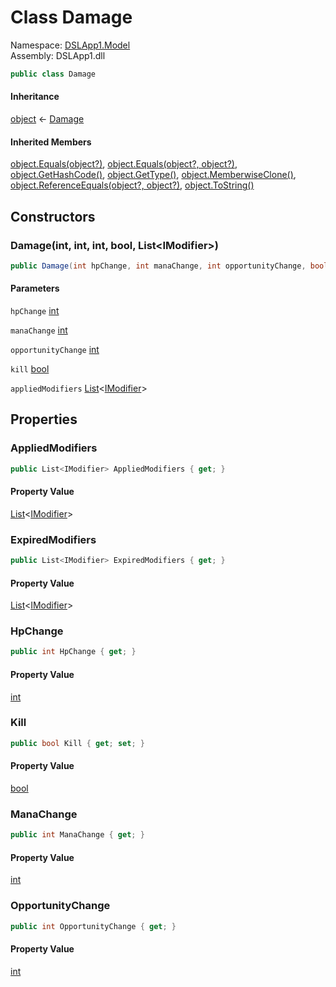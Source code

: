 # <a id="DSLApp1_Model_Damage"></a> Class Damage

Namespace: [DSLApp1.Model](DSLApp1.Model.md)  
Assembly: DSLApp1.dll  

```csharp
public class Damage
```

#### Inheritance

[object](https://learn.microsoft.com/dotnet/api/system.object) ← 
[Damage](DSLApp1.Model.Damage.md)

#### Inherited Members

[object.Equals\(object?\)](https://learn.microsoft.com/dotnet/api/system.object.equals\#system\-object\-equals\(system\-object\)), 
[object.Equals\(object?, object?\)](https://learn.microsoft.com/dotnet/api/system.object.equals\#system\-object\-equals\(system\-object\-system\-object\)), 
[object.GetHashCode\(\)](https://learn.microsoft.com/dotnet/api/system.object.gethashcode), 
[object.GetType\(\)](https://learn.microsoft.com/dotnet/api/system.object.gettype), 
[object.MemberwiseClone\(\)](https://learn.microsoft.com/dotnet/api/system.object.memberwiseclone), 
[object.ReferenceEquals\(object?, object?\)](https://learn.microsoft.com/dotnet/api/system.object.referenceequals), 
[object.ToString\(\)](https://learn.microsoft.com/dotnet/api/system.object.tostring)

## Constructors

### <a id="DSLApp1_Model_Damage__ctor_System_Int32_System_Int32_System_Int32_System_Boolean_System_Collections_Generic_List_DSLApp1_Model_IModifier__"></a> Damage\(int, int, int, bool, List<IModifier\>\)

```csharp
public Damage(int hpChange, int manaChange, int opportunityChange, bool kill, List<IModifier> appliedModifiers)
```

#### Parameters

`hpChange` [int](https://learn.microsoft.com/dotnet/api/system.int32)

`manaChange` [int](https://learn.microsoft.com/dotnet/api/system.int32)

`opportunityChange` [int](https://learn.microsoft.com/dotnet/api/system.int32)

`kill` [bool](https://learn.microsoft.com/dotnet/api/system.boolean)

`appliedModifiers` [List](https://learn.microsoft.com/dotnet/api/system.collections.generic.list\-1)<[IModifier](DSLApp1.Model.IModifier.md)\>

## Properties

### <a id="DSLApp1_Model_Damage_AppliedModifiers"></a> AppliedModifiers

```csharp
public List<IModifier> AppliedModifiers { get; }
```

#### Property Value

 [List](https://learn.microsoft.com/dotnet/api/system.collections.generic.list\-1)<[IModifier](DSLApp1.Model.IModifier.md)\>

### <a id="DSLApp1_Model_Damage_ExpiredModifiers"></a> ExpiredModifiers

```csharp
public List<IModifier> ExpiredModifiers { get; }
```

#### Property Value

 [List](https://learn.microsoft.com/dotnet/api/system.collections.generic.list\-1)<[IModifier](DSLApp1.Model.IModifier.md)\>

### <a id="DSLApp1_Model_Damage_HpChange"></a> HpChange

```csharp
public int HpChange { get; }
```

#### Property Value

 [int](https://learn.microsoft.com/dotnet/api/system.int32)

### <a id="DSLApp1_Model_Damage_Kill"></a> Kill

```csharp
public bool Kill { get; set; }
```

#### Property Value

 [bool](https://learn.microsoft.com/dotnet/api/system.boolean)

### <a id="DSLApp1_Model_Damage_ManaChange"></a> ManaChange

```csharp
public int ManaChange { get; }
```

#### Property Value

 [int](https://learn.microsoft.com/dotnet/api/system.int32)

### <a id="DSLApp1_Model_Damage_OpportunityChange"></a> OpportunityChange

```csharp
public int OpportunityChange { get; }
```

#### Property Value

 [int](https://learn.microsoft.com/dotnet/api/system.int32)

